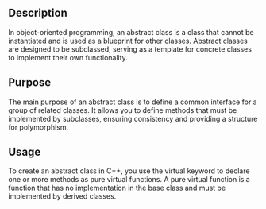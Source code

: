## Description
In object-oriented programming, an abstract class is a class that cannot be instantiated and is used as a blueprint for other classes. Abstract classes are designed to be subclassed, serving as a template for concrete classes to implement their own functionality.

## Purpose
The main purpose of an abstract class is to define a common interface for a group of related classes. It allows you to define methods that must be implemented by subclasses, ensuring consistency and providing a structure for polymorphism.

## Usage
To create an abstract class in C++, you use the virtual keyword to declare one or more methods as pure virtual functions. A pure virtual function is a function that has no implementation in the base class and must be implemented by derived classes.
